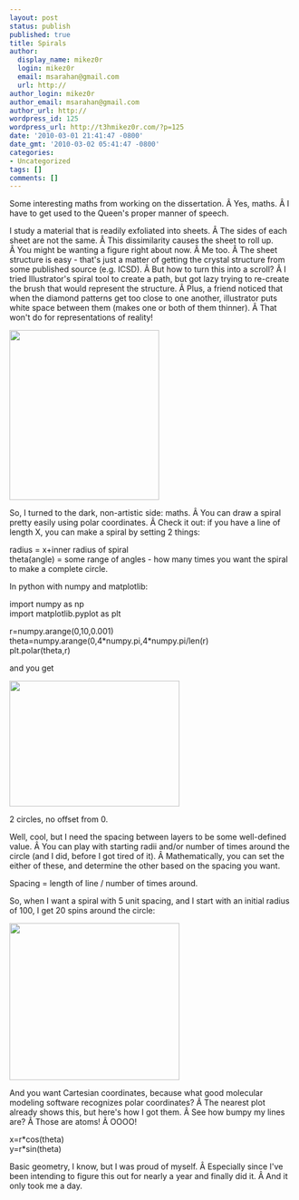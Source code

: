 ```yaml
---
layout: post
status: publish
published: true
title: Spirals
author:
  display_name: mikez0r
  login: mikez0r
  email: msarahan@gmail.com
  url: http://
author_login: mikez0r
author_email: msarahan@gmail.com
author_url: http://
wordpress_id: 125
wordpress_url: http://t3hmikez0r.com/?p=125
date: '2010-03-01 21:41:47 -0800'
date_gmt: '2010-03-02 05:41:47 -0800'
categories:
- Uncategorized
tags: []
comments: []
---
```

<p>Some interesting maths from working on the dissertation. Â Yes, maths. Â I have to get used to the Queen's proper manner of speech.</p>
<p>I study a material that is readily exfoliated into sheets. Â The sides of each sheet are not the same. Â This dissimilarity causes the sheet to roll up. Â You might be wanting a figure right about now. Â Me too. Â The sheet structure is easy - that's just a matter of getting the crystal structure from some published source (e.g. ICSD). Â But how to turn this into a scroll? Â I tried Illustrator's spiral tool to create a path, but got lazy trying to re-create the brush that would represent the structure. Â Plus, a friend noticed that when the diamond patterns get too close to one another, illustrator puts white space between them (makes one or both of them thinner). Â That won't do for representations of reality!</p>
<p><a href="http://t3hmikez0r.com/wp-content/uploads/2010/03/K4Nb6O17.png"><img class="alignnone size-medium wp-image-126" title="K4Nb6O17" src="http://t3hmikez0r.com/wp-content/uploads/2010/03/K4Nb6O17-264x300.png" alt="" width="264" height="300" /></a></p>
<p>So, I turned to the dark, non-artistic side: maths. Â You can draw a spiral pretty easily using polar coordinates. Â Check it out: if you have a line of length X, you can make a spiral by setting 2 things:</p>
<p>radius = x+inner radius of spiral<br />
theta(angle) = some range of angles - how many times you want the spiral to make a complete circle.</p>
<p>In python with numpy and matplotlib:</p>
<p>import numpy as np<br />
import matplotlib.pyplot as plt</p>
<p>r=numpy.arange(0,10,0.001)<br />
theta=numpy.arange(0,4*numpy.pi,4*numpy.pi/len(r)<br />
plt.polar(theta,r)</p>
<p>and you get</p>
<p><a href="http://t3hmikez0r.com/wp-content/uploads/2010/03/spiral.png"><img class="alignnone size-medium wp-image-127" title="spiral" src="http://t3hmikez0r.com/wp-content/uploads/2010/03/spiral-300x222.png" alt="" width="300" height="222" /></a></p>
<p>2 circles, no offset from 0.</p>
<p>Well, cool, but I need the spacing between layers to be some well-defined value. Â You can play with starting radii and/or number of times around the circle (and I did, before I got tired of it). Â Mathematically, you can set the either of these, and determine the other based on the spacing you want.</p>
<p>Spacing = length of line / number of times around.</p>
<p>So, when I want a spiral with 5 unit spacing, and I start with an initial radius of 100, I get 20 spins around the circle:</p>
<p><a href="http://t3hmikez0r.com/wp-content/uploads/2010/03/spiral-layers.png"><img class="alignnone size-medium wp-image-128" title="spiral-layers" src="http://t3hmikez0r.com/wp-content/uploads/2010/03/spiral-layers-300x277.png" alt="" width="300" height="277" /></a></p>
<p>And you want Cartesian coordinates, because what good molecular modeling software recognizes polar coordinates? Â The nearest plot already shows this, but here's how I got them. Â See how bumpy my lines are? Â Those are atoms! Â OOOO!</p>
<p>x=r*cos(theta)<br />
y=r*sin(theta)</p>
<p>Basic geometry, I know, but I was proud of myself. Â Especially since I've been intending to figure this out for nearly a year and finally did it. Â And it only took me a day.</p>
